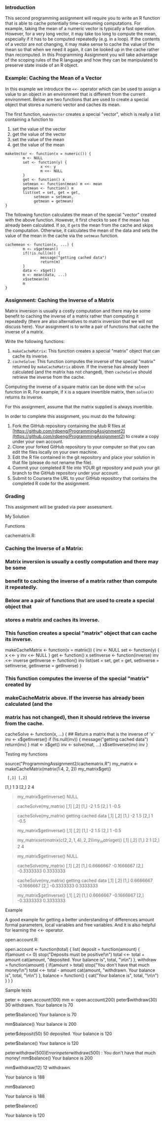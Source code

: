 ### Introduction

This second programming assignment will require you to write an R
function that is able to cache potentially time-consuming computations.
For example, taking the mean of a numeric vector is typically a fast
operation. However, for a very long vector, it may take too long to
compute the mean, especially if it has to be computed repeatedly (e.g.
in a loop). If the contents of a vector are not changing, it may make
sense to cache the value of the mean so that when we need it again, it
can be looked up in the cache rather than recomputed. In this
Programming Assignment you will take advantage of the scoping rules of
the R language and how they can be manipulated to preserve state inside
of an R object.

### Example: Caching the Mean of a Vector

In this example we introduce the `<<-` operator which can be used to
assign a value to an object in an environment that is different from the
current environment. Below are two functions that are used to create a
special object that stores a numeric vector and caches its mean.

The first function, `makeVector` creates a special "vector", which is
really a list containing a function to

1.  set the value of the vector
2.  get the value of the vector
3.  set the value of the mean
4.  get the value of the mean

<!-- -->

    makeVector <- function(x = numeric()) {
            m <- NULL
            set <- function(y) {
                    x <<- y
                    m <<- NULL
            }
            get <- function() x
            setmean <- function(mean) m <<- mean
            getmean <- function() m
            list(set = set, get = get,
                 setmean = setmean,
                 getmean = getmean)
    }

The following function calculates the mean of the special "vector"
created with the above function. However, it first checks to see if the
mean has already been calculated. If so, it `get`s the mean from the
cache and skips the computation. Otherwise, it calculates the mean of
the data and sets the value of the mean in the cache via the `setmean`
function.

    cachemean <- function(x, ...) {
            m <- x$getmean()
            if(!is.null(m)) {
                    message("getting cached data")
                    return(m)
            }
            data <- x$get()
            m <- mean(data, ...)
            x$setmean(m)
            m
    }

### Assignment: Caching the Inverse of a Matrix

Matrix inversion is usually a costly computation and there may be some
benefit to caching the inverse of a matrix rather than computing it
repeatedly (there are also alternatives to matrix inversion that we will
not discuss here). Your assignment is to write a pair of functions that
cache the inverse of a matrix.

Write the following functions:

1.  `makeCacheMatrix`: This function creates a special "matrix" object
    that can cache its inverse.
2.  `cacheSolve`: This function computes the inverse of the special
    "matrix" returned by `makeCacheMatrix` above. If the inverse has
    already been calculated (and the matrix has not changed), then
    `cacheSolve` should retrieve the inverse from the cache.

Computing the inverse of a square matrix can be done with the `solve`
function in R. For example, if `X` is a square invertible matrix, then
`solve(X)` returns its inverse.

For this assignment, assume that the matrix supplied is always
invertible.

In order to complete this assignment, you must do the following:

1.  Fork the GitHub repository containing the stub R files at
    [https://github.com/rdpeng/ProgrammingAssignment2](https://github.com/rdpeng/ProgrammingAssignment2)
    to create a copy under your own account.
2.  Clone your forked GitHub repository to your computer so that you can
    edit the files locally on your own machine.
3.  Edit the R file contained in the git repository and place your
    solution in that file (please do not rename the file).
4.  Commit your completed R file into YOUR git repository and push your
    git branch to the GitHub repository under your account.
5.  Submit to Coursera the URL to your GitHub repository that contains
    the completed R code for the assignment.

### Grading

This assignment will be graded via peer assessment.


My Solution

Functions

cachematrix.R:

### Caching the Inverse of a Matrix:
### Matrix inversion is usually a costly computation and there may be some 
### benefit to caching the inverse of a matrix rather than compute it repeatedly.
### Below are a pair of functions that are used to create a special object that 
### stores a matrix and caches its inverse.
### This function creates a special "matrix" object that can cache its inverse.

makeCacheMatrix <- function(x = matrix()) {
        inv <- NULL
        set <- function(y) {
                x <<- y
                inv <<- NULL
        }
        get <- function() x
        setInverse <- function(inverse) inv <<- inverse
        getInverse <- function() inv
        list(set = set,
             get = get,
             setInverse = setInverse,
             getInverse = getInverse)
}


### This function computes the inverse of the special "matrix" created by 
### makeCacheMatrix above. If the inverse has already been calculated (and the 
### matrix has not changed), then it should retrieve the inverse from the cache.

cacheSolve <- function(x, ...) {
        ## Return a matrix that is the inverse of 'x'
        inv <- x$getInverse()
        if (!is.null(inv)) {
                message("getting cached data")
                return(inv)
        }
        mat <- x$get()
        inv <- solve(mat, ...)
        x$setInverse(inv)
        inv
}

Testing my functions

source("ProgrammingAssignment2/cachematrix.R")
my_matrix <- makeCacheMatrix(matrix(1:4, 2, 2))
my_matrix$get()

     [,1] [,2]
[1,]    1    3
[2,]    2    4

> my_matrix$getInverse()
NULL

> cacheSolve(my_matrix)
     [,1] [,2]
[1,]   -2  1.5
[2,]    1 -0.5

> cacheSolve(my_matrix)
getting cached data
     [,1] [,2]
[1,]   -2  1.5
[2,]    1 -0.5

> my_matrix$getInverse()
     [,1] [,2]
[1,]   -2  1.5
[2,]    1 -0.5

> my_matrix$set(matrix(c(2, 2, 1, 4), 2, 2))
> my_matrix$get()
     [,1] [,2]
[1,]    2    1
[2,]    2    4

> my_matrix$getInverse()
NULL

> cacheSolve(my_matrix)
           [,1]       [,2]
[1,]  0.6666667 -0.1666667
[2,] -0.3333333  0.3333333

> cacheSolve(my_matrix)
getting cached data
           [,1]       [,2]
[1,]  0.6666667 -0.1666667
[2,] -0.3333333  0.3333333

> my_matrix$getInverse()
           [,1]       [,2]
[1,]  0.6666667 -0.1666667
[2,] -0.3333333  0.3333333


Example

A good example for getting a better understanding of differences amount formal parameters, local variables and free variables. And it is also helpful for learning the <<- operator.

open.account.R:

open.account <- function(total) {
        list(
                deposit = function(amount) {
                        if(amount <= 0)
                                stop("Deposits must be positive!\n")
                        total <<- total + amount
                        cat(amount, "deposited.  Your balance is", total, "\n\n")
                },
                withdraw = function(amount) {
                        if(amount > total)
                                stop("You don't have that much money!\n")
                        total <<- total - amount
                        cat(amount, "withdrawn.  Your balance is", total, "\n\n")
                },
                balance = function() {
                        cat("Your balance is", total, "\n\n")
                }
        )
}

Sample tests

peter <- open.account(100)
mm <- open.account(200)
peter$withdraw(30)
30 withdrawn.  Your balance is 70 

peter$balance()
Your balance is 70

mm$balance()
Your balance is 200 

peter$deposit(50)
50 deposited.  Your balance is 120 

peter$balance()
Your balance is 120 

peter$withdraw(500)
Error in peter$withdraw(500) : You don't have that much money!
mm$balance()
Your balance is 200

mm$withdraw(12)
12 withdrawn.  

Your balance is 188 

mm$balance()

Your balance is 188 

peter$balance()

Your balance is 120
